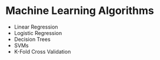 # Machine Learning Algorithms

* Linear Regression
* Logistic Regression
* Decision Trees
* SVMs
* K-Fold Cross Validation
